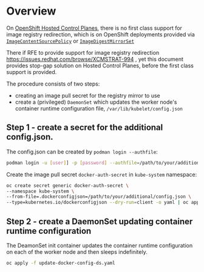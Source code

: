 # Overview

On [OpenShift Hosted Control Planes](https://docs.redhat.com/en/documentation/openshift_container_platform/4.18/html/hosted_control_planes/hosted-control-planes-overview), there is no first class support for image registry redirection, which is on OpenShift deployments provided via [`ImageContentSourcePolicy`](https://docs.redhat.com/en/documentation/openshift_container_platform/4.18/html/images/image-configuration#images-configuration-blocked-payload) or [`ImageDigestMirrorSet`](https://docs.redhat.com/en/documentation/openshift_container_platform/4.14/html/config_apis/imagedigestmirrorset-config-openshift-io-v1)

There if RFE to provide support for image registry redirection https://issues.redhat.com/browse/XCMSTRAT-994 , yet this document provides stop-gap solution on Hosted Control Planes, before the first class support is provided.

The procedure consists of two steps:
- creating an image pull secret for the registry mirror to use
- create a (privileged) `DaemonSet` which updates the worker node's container runtime configuration file, `/var/lib/kubelet/config.json`

## Step 1 - create a secret for the additional config.json.

The config.json can be created by `podman login --authfile`:

```sh
podman login -u [user]] -p [password] --authfile=/path/to/your/additional/config.json  [registry]
```

Create the image pull secret `docker-auth-secret` in `kube-system` namespace:

```sh
oc create secret generic docker-auth-secret \
--namespace kube-system \
--from-file=.dockerconfigjson=/path/to/your/additional/config.json \
--type=kubernetes.io/dockerconfigjson --dry-run=client -o yaml | oc apply -f 
```

## Step 2 - create a DaemonSet updating container runtime configuration

The DeamonSet init container updates the container runtime configuration on each of the worker node and then sleeps indefinitely.

```sh
oc apply -f update-docker-config-ds.yaml
```
